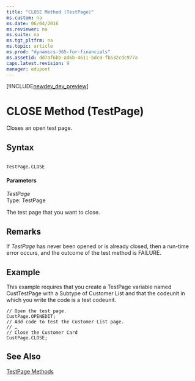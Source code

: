 ```yaml
---
title: "CLOSE Method (TestPage)"
ms.custom: na
ms.date: 06/04/2016
ms.reviewer: na
ms.suite: na
ms.tgt_pltfrm: na
ms.topic: article
ms.prod: "dynamics-365-for-financials"
ms.assetid: dd7af6bb-ad6b-4611-bdc0-fb532cdc977a
caps.latest.revision: 9
manager: edupont
---
```


[!INCLUDE[newdev_dev_preview](../includes/newdev_dev_preview.md)]

# CLOSE Method (TestPage)
Closes an open test page.  
  
## Syntax  
  
```  
  
TestPage.CLOSE  
```  
  
#### Parameters  
 *TestPage*  
 Type: TestPage  
  
 The test page that you want to close.  
  
## Remarks  
 If *TestPage* has never been opened or is already closed, then a run-time error occurs, and the outcome of the test method is FAILURE.  
  
## Example  
 This example requires that you create a TestPage variable named CustTestPage with a Subtype of Customer List and that the codeunit in which you write the code is a test codeunit.  
  
```  
// Open the test page.  
CustPage.OPENEDIT;  
// Add code to test the Customer List page.  
// …  
// Close the Customer Card   
CustPage.CLOSE;  
```  
  
## See Also  
 [TestPage Methods](devenv-TestPage-Methods.md)